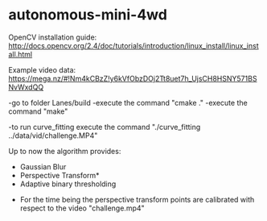 # autonomous-mini-4wd

OpenCV installation guide: http://docs.opencv.org/2.4/doc/tutorials/introduction/linux_install/linux_install.html

Example video data:
https://mega.nz/#!Nm4kCBzZ!y6kVfObzDOj2Tt8uet7h_UjsCH8HSNY571BSNvWxdQQ

-go to folder Lanes/build
-execute the command "cmake ."
-execute the command "make"

-to run curve_fitting execute the command "./curve_fitting ../data/vid/challenge.MP4"

Up to now the algorithm provides:
- Gaussian Blur
- Perspective Transform*
- Adaptive binary thresholding


* For the time being the perspective transform points are calibrated with respect to the video "challenge.mp4"
